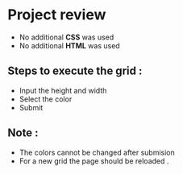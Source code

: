 # Project review 


* No additional **CSS** was used 
* No additional __HTML__ was used 

## Steps to execute the grid : 
* Input the height and width 
* Select the color 
* Submit 

## Note : 
* The colors cannot be changed after submision 
* For a new grid the page should be reloaded .

